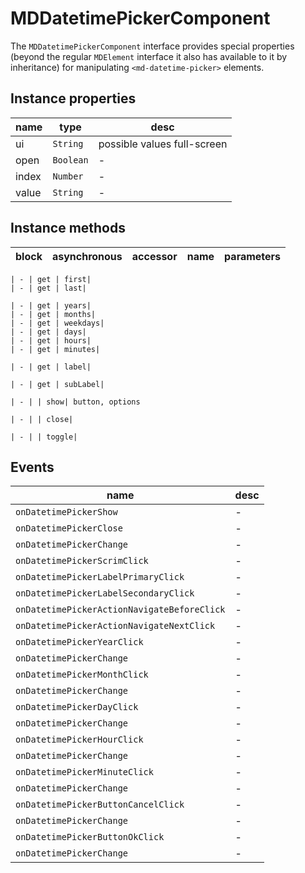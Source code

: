 # MDDatetimePickerComponent
The `MDDatetimePickerComponent` interface provides special properties (beyond the regular `MDElement` interface it also has available to it by inheritance) for manipulating `<md-datetime-picker>` elements.

## Instance properties

name|type|desc
---|---|---
ui|`String`|possible values full-screen
open|`Boolean`|-
index|`Number`|-
value|`String`|-

## Instance methods

block| asynchronous | accessor| name| parameters
---| --- | ---| ---| ---

    | - | get | first| 
    | - | get | last| 

    | - | get | years| 
    | - | get | months| 
    | - | get | weekdays| 
    | - | get | days| 
    | - | get | hours| 
    | - | get | minutes| 

    | - | get | label| 

    | - | get | subLabel| 

    | - | | show| button, options

    | - | | close| 

    | - | | toggle| 

## Events

name|desc
---|---
`onDatetimePickerShow`|-
`onDatetimePickerClose`|-
`onDatetimePickerChange`|-
`onDatetimePickerScrimClick`|-
`onDatetimePickerLabelPrimaryClick`|-
`onDatetimePickerLabelSecondaryClick`|-
`onDatetimePickerActionNavigateBeforeClick`|-
`onDatetimePickerActionNavigateNextClick`|-
`onDatetimePickerYearClick`|-
`onDatetimePickerChange`|-
`onDatetimePickerMonthClick`|-
`onDatetimePickerChange`|-
`onDatetimePickerDayClick`|-
`onDatetimePickerChange`|-
`onDatetimePickerHourClick`|-
`onDatetimePickerChange`|-
`onDatetimePickerMinuteClick`|-
`onDatetimePickerChange`|-
`onDatetimePickerButtonCancelClick`|-
`onDatetimePickerChange`|-
`onDatetimePickerButtonOkClick`|-
`onDatetimePickerChange`|-
